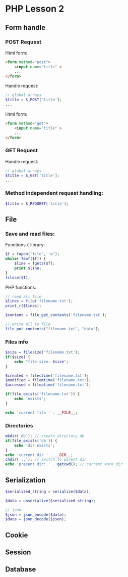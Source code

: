 # PHP Lesson 2

## Form handle

### POST Request

Html form:
```html
<form method="post">
    <input name="title" >
    ...
</form>
```

Handle request:
```php
// global arrays
$title = $_POST['title'];
...
```

Html form:
```html
<form method="get">
    <input name="title" >
    ...
</form>
```
### GET Request
Handle request:
```php
// global arrays
$title = $_GET['title'];
...
```

### Method independent request handling:
```php
$title = $_REQUEST['title'];
```

## File

### Save and read files:

Functions `C` library:
```php
$f = fopen('file', 'w');
while(!feof($f)) {
    $line = fgets($f);
    print $line;
}
fclose($f);
```

PHP functions:
```php
// read all file
$lines = file('filename.txt');
print_r($lines);

$content = file_get_contents('filename.txt');

// write all to file
file_put_contents("filename.txt", "data");
```
### Files info

```php
$size = filesize('filename.txt');
if($size) {
    echo "file size: $size";
}

$created = filectime('filename.txt');
$modified = filemtime('filename.txt');
$accessed = fileatime('filename.txt');

if(file_exists('filename.txt')) {
    echo 'exists';
}

echo 'current file ' . __FILE__; 
```

### Directories

```php
mkdir('db'); // create directory db
if(file_exists('db')) {
    echo 'dir exists';
}
echo 'current dir ' . __DIR__;
chdir('..'); // switch to parent dir
echo 'present dir: ' . getcwd(); // current work dir
```

## Serialization
```php
$serialized_string = serialize($data);

$data = unserialize($serialized_string);

// json
$json = json_encode($data);
$data = json_decode($json);
```


## Cookie

## Session

## Database
